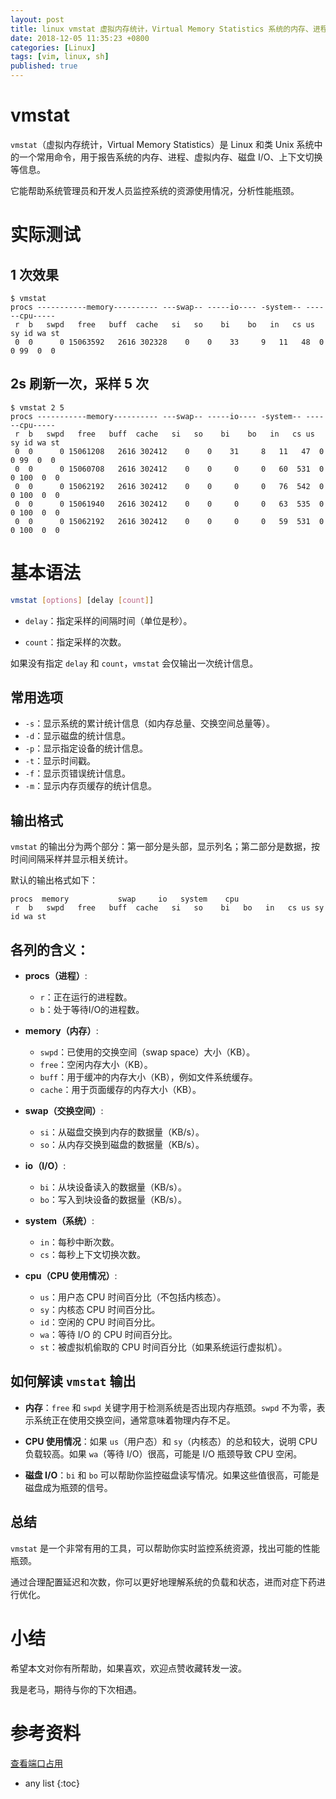 ```yaml
---
layout: post
title: linux vmstat 虚拟内存统计，Virtual Memory Statistics 系统的内存、进程、虚拟内存、磁盘 I/O、上下文切换等
date: 2018-12-05 11:35:23 +0800
categories: [Linux]
tags: [vim, linux, sh]
published: true
---
```


# vmstat

`vmstat`（虚拟内存统计，Virtual Memory Statistics）是 Linux 和类 Unix 系统中的一个常用命令，用于报告系统的内存、进程、虚拟内存、磁盘 I/O、上下文切换等信息。

它能帮助系统管理员和开发人员监控系统的资源使用情况，分析性能瓶颈。

# 实际测试

## 1 次效果

```
$ vmstat
procs -----------memory---------- ---swap-- -----io---- -system-- ------cpu-----
 r  b   swpd   free   buff  cache   si   so    bi    bo   in   cs us sy id wa st
 0  0      0 15063592   2616 302328    0    0    33     9   11   48  0  0 99  0  0
```

## 2s 刷新一次，采样 5 次

```
$ vmstat 2 5
procs -----------memory---------- ---swap-- -----io---- -system-- ------cpu-----
 r  b   swpd   free   buff  cache   si   so    bi    bo   in   cs us sy id wa st
 0  0      0 15061208   2616 302412    0    0    31     8   11   47  0  0 99  0  0
 0  0      0 15060708   2616 302412    0    0     0     0   60  531  0  0 100  0  0
 0  0      0 15062192   2616 302412    0    0     0     0   76  542  0  0 100  0  0
 0  0      0 15061940   2616 302412    0    0     0     0   63  535  0  0 100  0  0
 0  0      0 15062192   2616 302412    0    0     0     0   59  531  0  0 100  0  0
```


# 基本语法

```bash
vmstat [options] [delay [count]]
```

- `delay`：指定采样的间隔时间（单位是秒）。

- `count`：指定采样的次数。

如果没有指定 `delay` 和 `count`，`vmstat` 会仅输出一次统计信息。

## 常用选项

- `-s`：显示系统的累计统计信息（如内存总量、交换空间总量等）。
- `-d`：显示磁盘的统计信息。
- `-p`：显示指定设备的统计信息。
- `-t`：显示时间戳。
- `-f`：显示页错误统计信息。
- `-m`：显示内存页缓存的统计信息。
  
## 输出格式

`vmstat` 的输出分为两个部分：第一部分是头部，显示列名；第二部分是数据，按时间间隔采样并显示相关统计。

默认的输出格式如下：

```
procs  memory           swap     io   system    cpu
 r  b   swpd   free   buff  cache   si   so    bi   bo   in   cs us sy id wa st
```

## 各列的含义：

- **procs（进程）**:
  - `r`：正在运行的进程数。
  - `b`：处于等待I/O的进程数。
  
- **memory（内存）**:
  - `swpd`：已使用的交换空间（swap space）大小（KB）。
  - `free`：空闲内存大小（KB）。
  - `buff`：用于缓冲的内存大小（KB），例如文件系统缓存。
  - `cache`：用于页面缓存的内存大小（KB）。

- **swap（交换空间）**:
  - `si`：从磁盘交换到内存的数据量（KB/s）。
  - `so`：从内存交换到磁盘的数据量（KB/s）。

- **io（I/O）**:
  - `bi`：从块设备读入的数据量（KB/s）。
  - `bo`：写入到块设备的数据量（KB/s）。

- **system（系统）**:
  - `in`：每秒中断次数。
  - `cs`：每秒上下文切换次数。

- **cpu（CPU 使用情况）**:
  - `us`：用户态 CPU 时间百分比（不包括内核态）。
  - `sy`：内核态 CPU 时间百分比。
  - `id`：空闲的 CPU 时间百分比。
  - `wa`：等待 I/O 的 CPU 时间百分比。
  - `st`：被虚拟机偷取的 CPU 时间百分比（如果系统运行虚拟机）。

## 如何解读 `vmstat` 输出

- **内存**：`free` 和 `swpd` 关键字用于检测系统是否出现内存瓶颈。`swpd` 不为零，表示系统正在使用交换空间，通常意味着物理内存不足。

- **CPU 使用情况**：如果 `us`（用户态）和 `sy`（内核态）的总和较大，说明 CPU 负载较高。如果 `wa`（等待 I/O）很高，可能是 I/O 瓶颈导致 CPU 空闲。

- **磁盘 I/O**：`bi` 和 `bo` 可以帮助你监控磁盘读写情况。如果这些值很高，可能是磁盘成为瓶颈的信号。

## 总结

`vmstat` 是一个非常有用的工具，可以帮助你实时监控系统资源，找出可能的性能瓶颈。

通过合理配置延迟和次数，你可以更好地理解系统的负载和状态，进而对症下药进行优化。

# 小结

希望本文对你有所帮助，如果喜欢，欢迎点赞收藏转发一波。

我是老马，期待与你的下次相遇。

# 参考资料

[查看端口占用](https://www.cnblogs.com/hindy/p/7249234.html)

* any list
{:toc}